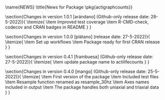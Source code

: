 \name{NEWS}
\title{News for Package \pkg{actigraphcounts}}

\section{Changes in version 1.0.1 [arándano] (Github-only release date: 28-5-2022)}{
\itemize{
  \item Improved test coverage
  \item R-CMD-check, codecov and CRAN badges in README
}
}

\section{Changes in version 1.0.0 [plátano] (release date: 27-5-2022)}{
\itemize{
  \item Set up workflows
  \item Package ready for first CRAN release
}
}

\section{Changes in version 0.4.1 [frambuesa] (Github-only release date: 27-5-2022)}{
\itemize{
  \item update package name to actilifecounts
}
}

\section{Changes in version 0.4.0 [mango] (Github-only release date: 25-5-2022)}{
\itemize{
  \item First version of the package
  \item Included test files
  \item Resample function renamed as resample_30hz
  \item Axes names included in output
  \item The package handles both uniaxial and triaxial data
}
}
